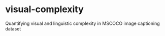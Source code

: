 # visual-complexity
Quantifying visual and linguistic complexity in MSCOCO image captioning dataset
